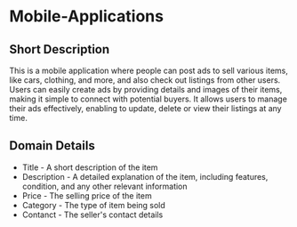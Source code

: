 # Mobile-Applications

## Short Description

This is a mobile application where people can post ads to sell various items, like cars, clothing, and more, and also check out listings from other users. Users can easily create ads by providing details and images of their items, making it simple to connect with potential buyers. It allows users to manage their ads effectively, enabling to update, delete or view their listings at any time. 

## Domain Details
- Title - A short description of the item
- Description - A detailed explanation of the item, including features, condition, and any other relevant information
- Price - The selling price of the item
- Category - The type of item being sold
- Contanct - The seller's contact details
